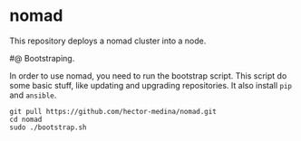 # nomad
This repository deploys a nomad cluster into a node.

#@ Bootstraping.

In order to use nomad, you need to run the bootstrap script. This script do some basic stuff, like updating and upgrading repositories. It also install `pip` and `ansible`.

````
git pull https://github.com/hector-medina/nomad.git
cd nomad
sudo ./bootstrap.sh
````
